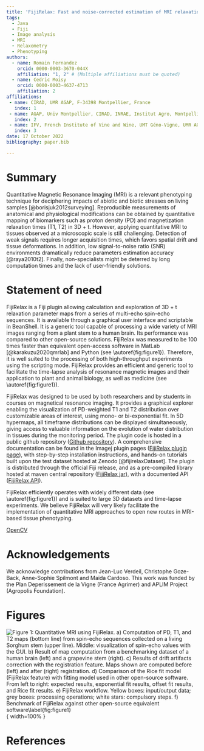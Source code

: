 ```yaml
---
title: 'FijiRelax: Fast and noise-corrected estimation of MRI relaxation maps in 3D + t'
tags:
  - Java
  - Fiji
  - Image analysis
  - MRI
  - Relaxometry
  - Phenotyping
authors:
  - name: Romain Fernandez
    orcid: 0000-0003-3670-044X
    affiliation: "1, 2" # (Multiple affiliations must be quoted)
  - name: Cedric Moisy
    orcid: 0000-0003-4637-4713
    affiliation: 2
affiliations:
 - name: CIRAD, UMR AGAP, F-34398 Montpellier, France
   index: 1
 - name: AGAP, Univ Montpellier, CIRAD, INRAE, Institut Agro, Montpellier, France.
   index: 2
 - name: IFV, French Institute of Vine and Wine, UMT Géno-Vigne, UMR AGAP, F-34398 Montpellier, France.
   index: 3
date: 17 October 2022
bibliography: paper.bib

---
```


# Summary

Quantitative Magnetic Resonance Imaging (MRI) is a relevant phenotyping technique for deciphering impacts of abiotic and biotic stresses on living samples [@borisjuk2012surveying]. Reproducible measurements of anatomical and physiological modifications can be obtained by quantitative mapping of biomarkers such as proton density (PD) and magnetization relaxation times (T1, T2) in 3D + t. However, applying quantitative MRI to tissues observed at a microscopic scale is still challenging. Detection of weak signals requires longer acquisition times, which favors spatial drift and tissue deformations. In addition, low signal-to-noise ratio (SNR) environments dramatically reduce parameters estimation accuracy [@raya2010t2]. Finally, non-specialists might be deterred by long computation times and the lack of user-friendly solutions. 

# Statement of need

FijiRelax is a Fiji plugin allowing calculation and exploration of 3D + t relaxation parameter maps from a series of multi-echo spin-echo sequences. It is available through a graphical user interface and scriptable in BeanShell. It is a generic tool capable of processing a wide variety of MRI images ranging from a plant stem to a human brain. Its performance was compared to other open-source solutions. FijiRelax was measured to be 100 times faster than equivalent open-access software in MatLab [@karakuzu2020qmrlab] and Python (see \autoref{fig:figure1}). Therefore, it is well suited to the processing of both high-throughput experiments using the scripting mode. FijiRelax provides an efficient and generic tool to facilitate the time-lapse analysis of resonance magnetic images and their application to plant and animal biology, as well as medicine (see \autoref{fig:figure1}). 

FijiRelax was designed to be used by both researchers and by students in courses on magnetical resonance imaging. It provides a graphical explorer enabling the visualization of PD-weighted T1 and T2 distribution over customizable areas of interest, using mono- or bi-exponential fit. In 5D hypermaps, all timeframe distributions can be displayed simultaneously, giving access to valuable information on the evolution of water distribution in tissues during the monitoring period.
The plugin code is hosted in a public github repository ([Github repository](https://github.com/rocsg/fijirelax)). A comprehensive documentation can be found in the Imagej plugin pages ([FijiRelax plugin page](https://imagej.net/plugins/fijirelax)), with step-by-step installation instructions, and hands-on tutorials built upon the test dataset hosted at Zenodo  [@fijirelaxDataset]. The plugin is distributed through the official Fiji release, and as a pre-compiled library hosted at maven central repository ([FijiRelax jar](https://search.maven.org/artifact/io.github.rocsg/fijirelax)), with a documented API ([FijiRelax API](https://javadoc.io/doc/io.github.rocsg/fijirelax/latest/index.html)).

FijiRelax efficiently operates with widely different data (see \autoref{fig:figure1}) and is suited to large 3D datasets and time-lapse experiments. We believe FijiRelax will very likely facilitate the implementation of quantitative MRI approaches to open new routes in MRI-based tissue phenotyping.









[OpenCV](https://opencv.org/)


# Acknowledgements

We acknowledge contributions from Jean-Luc Verdeil, Christophe Goze-Back, Anne-Sophie Spilmont and Maïda Cardoso.
This work was funded by the Plan Deperissement de la Vigne (France Agrimer) and APLIM Project (Agropolis Foundation).

# Figures

![Figure 1: Quantitative MRI using FijiRelax. a) Computation of PD, T1, and T2 maps (bottom line) from spin-echo sequences collected on a living Sorghum stem (upper line). Middle: visualization of spin-echo values with the GUI. b) Result of map computation from a benchmarking dataset of a human brain (left) and a grapevine stem (right). c) Results of drift artifacts correction with the registration feature. Maps shown are computed before (left) and after (right) registration. d) Comparison of the Rice fit model (FijiRelax feature) with fitting model used in other open-source software. From left to right: expected results, exponential fit results, offset fit results, and Rice fit results. e) FijiRelax workflow. Yellow boxes: input/output data; grey boxes: processing operations; white stars: compulsory steps. f) Benchmark of FijiRelax against other open-source equivalent software\label{fig:figure1}](images/figure.png){ width=100% }


# References

